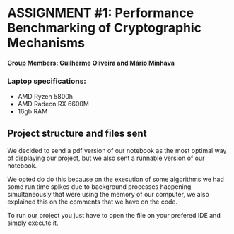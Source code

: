 
# ASSIGNMENT #1: Performance Benchmarking of Cryptographic Mechanisms

#### Group Members: Guilherme Oliveira and Mário Minhava

### Laptop specifications:
* AMD Ryzen 5800h
* AMD Radeon RX 6600M
* 16gb RAM

## Project structure and files sent

We decided to send a pdf version of our notebook as the most optimal way of displaying our project, but we also sent a runnable version of our notebook.

We opted do do this because on the execution of some algorithms we had some run time spikes due to background processes happening simultaneously that were using the memory of our computer, we also explained this on the comments that we have on the code.

To run our project you just have to open the file on your prefered IDE and simply execute it.


